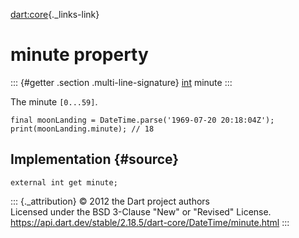 [dart:core](../../dart-core/dart-core-library){._links-link}

minute property
===============

::: {#getter .section .multi-line-signature}
[int](../int-class) minute
:::

The minute `[0...59]`.

``` {.language-dart data-language="dart"}
final moonLanding = DateTime.parse('1969-07-20 20:18:04Z');
print(moonLanding.minute); // 18
```

Implementation {#source}
--------------

``` {.language-dart data-language="dart"}
external int get minute;
```

::: {._attribution}
© 2012 the Dart project authors\
Licensed under the BSD 3-Clause \"New\" or \"Revised\" License.\
<https://api.dart.dev/stable/2.18.5/dart-core/DateTime/minute.html>
:::

